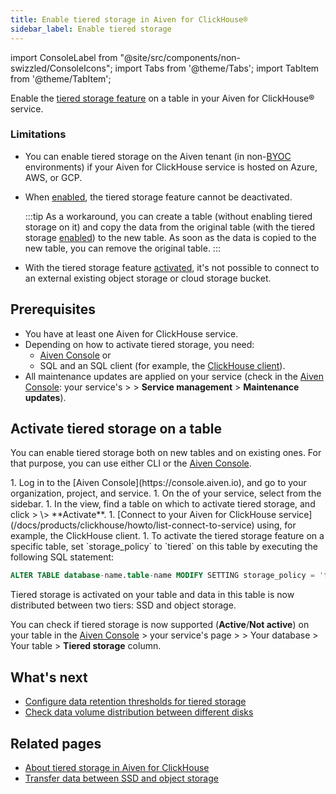 ```yaml
---
title: Enable tiered storage in Aiven for ClickHouse®
sidebar_label: Enable tiered storage
---
```


import ConsoleLabel from "@site/src/components/non-swizzled/ConsoleIcons";
import Tabs from '@theme/Tabs';
import TabItem from '@theme/TabItem';

Enable the [tiered storage feature](/docs/products/clickhouse/concepts/clickhouse-tiered-storage) on a table in your Aiven for ClickHouse® service.

### Limitations

-   You can enable tiered storage on the Aiven tenant
    (in non-[BYOC](/docs/platform/concepts/byoc) environments) if your Aiven for
    ClickHouse service is hosted on Azure, AWS, or GCP.
-   When
    [enabled](/docs/products/clickhouse/howto/enable-tiered-storage), the tiered
    storage feature cannot be deactivated.

    :::tip
    As a workaround, you can create a table (without enabling tiered
    storage on it) and copy the data from the original table (with the
    tiered storage
    [enabled](/docs/products/clickhouse/howto/enable-tiered-storage)) to the new table.
    As soon as the data is copied to the
    new table, you can remove the original table.
    :::

-   With the tiered storage feature
    [activated](/docs/products/clickhouse/howto/enable-tiered-storage), it's
    not possible to connect to an external existing
    object storage or cloud storage bucket.

## Prerequisites

-   You have at least one Aiven for ClickHouse service.
-   Depending on how to activate tiered storage, you need:
    - [Aiven Console](https://console.aiven.io) or
    - SQL and an SQL client (for example, the [ClickHouse client](/docs/products/clickhouse/howto/connect-with-clickhouse-cli)).
-   All maintenance updates are applied on your service (check in the
    [Aiven Console](https://console.aiven.io): your service's <ConsoleLabel name="overview"/> >
    <ConsoleLabel name="service settings"/> > **Service management** > **Maintenance updates**).

## Activate tiered storage on a table

You can enable tiered storage both on new tables and on existing ones. For that purpose,
you can use either CLI or the [Aiven Console](https://console.aiven.io).

<Tabs groupId="group1">
<TabItem value="1" label="Console" default>
1. Log in to the [Aiven Console](https://console.aiven.io), and go to your organization,
   project, and service.
1. On the <ConsoleLabel name="overview"/> of your service, select
   <ConsoleLabel name="databasesandtables"/> from the sidebar.
1. In the <ConsoleLabel name="databasesandtables"/> view, find a table on which to activate tiered
   storage, and click <ConsoleLabel name="actions"/> > <ConsoleLabel name="activatetieredstorage"/>
   \> **Activate**.
</TabItem>
<TabItem value="2" label="CLI">
1. [Connect to your Aiven for ClickHouse service](/docs/products/clickhouse/howto/list-connect-to-service)
   using, for example, the ClickHouse client.
1. To activate the tiered storage feature on a specific table,
   set `storage_policy` to `tiered` on this table by executing the following SQL statement:

   ```sql
   ALTER TABLE database-name.table-name MODIFY SETTING storage_policy = 'tiered'
   ```

</TabItem>
</Tabs>

Tiered storage is activated on your table and data in this table is now
distributed between two tiers: SSD and object storage.

You can check if tiered storage is now supported (**Active**/**Not active**) on
your table in the [Aiven Console](https://console.aiven.io) > your service's page >
<ConsoleLabel name="databasesandtables"/> > Your database > Your table
\> **Tiered storage** column.

## What's next

- [Configure data retention thresholds for tiered storage](/docs/products/clickhouse/howto/configure-tiered-storage)
- [Check data volume distribution between different disks](/docs/products/clickhouse/howto/check-data-tiered-storage)

## Related pages

- [About tiered storage in Aiven for ClickHouse](/docs/products/clickhouse/concepts/clickhouse-tiered-storage)
- [Transfer data between SSD and object storage](/docs/products/clickhouse/howto/transfer-data-tiered-storage)
